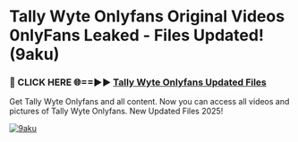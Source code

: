 # Tally Wyte Onlyfans Original Videos 0nlyFans Leaked - Files Updated! (9aku)

<h3>🔴 CLICK HERE 🌐==►► <a href="https://tinyurl.com/2jnfzry5" rel="nofollow">Tally Wyte Onlyfans Updated Files</a></h3>

Get Tally Wyte Onlyfans and all content. Now you can access all videos and pictures of Tally Wyte Onlyfans. New Updated Files 2025!

[![9aku](https://i.imgur.com/GyGTBgg.gif)](https://tinyurl.com/2jnfzry5)
